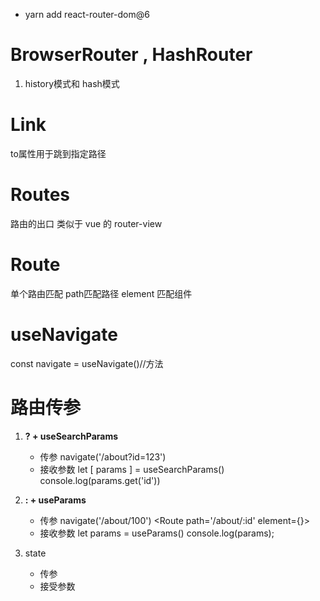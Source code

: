 - yarn add react-router-dom@6

# BrowserRouter , HashRouter
1. history模式和 hash模式

# Link
to属性用于跳到指定路径

# Routes
路由的出口 类似于 vue 的 router-view

# Route
单个路由匹配 path匹配路径 element 匹配组件

# useNavigate
const navigate = useNavigate()//方法

# 路由传参
1. **? + useSearchParams**
    - 传参
        navigate('/about?id=123')
    - 接收参数
        let [ params ] = useSearchParams()  console.log(params.get('id'))

2. **: + useParams**
    - 传参
        navigate('/about/100')  <Route path='/about/:id' element={<About></About>}></Route> 
    - 接收参数
        let params = useParams() console.log(params);

3. state
    - 传参
    - 接受参数